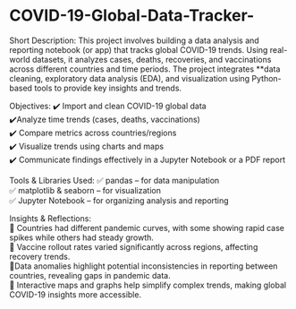 # COVID-19-Global-Data-Tracker-
Short Description:
This project involves building a data analysis and reporting notebook (or app) that tracks global COVID-19 trends. Using real-world datasets, it analyzes cases, deaths, recoveries, and vaccinations across different countries and time periods. The project integrates **data cleaning, exploratory data analysis (EDA), and visualization using Python-based tools to provide key insights and trends.  

Objectives:
✔️ Import and clean COVID-19 global data  
✔️Analyze time trends (cases, deaths, vaccinations)  
✔️ Compare metrics across countries/regions  
✔️ Visualize trends using charts and maps  
✔️ Communicate findings effectively in a Jupyter Notebook or a PDF report  

Tools & Libraries Used:
✅ pandas – for data manipulation  
✅ matplotlib & seaborn – for visualization   
✅ Jupyter Notebook – for organizing analysis and reporting  

Insights & Reflections:  
📌 Countries had different pandemic curves, with some showing rapid case spikes while others had steady growth.  
📌 Vaccine rollout rates varied significantly across regions, affecting recovery trends.  
📌Data anomalies highlight potential inconsistencies in reporting between countries, revealing gaps in pandemic data.  
📌 Interactive maps and graphs help simplify complex trends, making global COVID-19 insights more accessible.  

